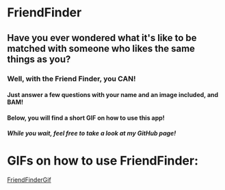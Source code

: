 # FriendFinder

## Have you ever wondered what it's like to be matched with someone who likes the same things as you?

### Well, with the Friend Finder, you CAN!

#### Just answer a few questions with your name and an image included, and BAM!

#### Below, you will find a short GIF on how to use this app!

##### While you wait, feel free to take a look at my GitHub page!

[GitHub]: (https://github.com/jboe26/FriendFinder)

# GIFs on how to use FriendFinder:

[FriendFinderGif](friends.gif)
